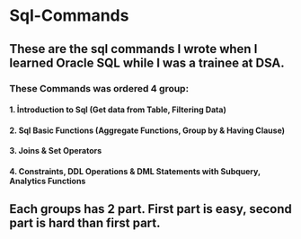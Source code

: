 # Sql-Commands
## These are the sql commands I wrote when I learned Oracle SQL while I was a trainee at DSA.
 ### These Commands was ordered 4 group:
 #### 1. İntroduction to Sql (Get data from Table, Filtering Data)
 #### 2. Sql Basic Functions (Aggregate Functions, Group by & Having Clause)
 #### 3. Joins & Set Operators
 #### 4. Constraints, DDL Operations & DML Statements with Subquery, Analytics Functions
## Each groups has 2 part. First part is easy, second part is hard than first part.
